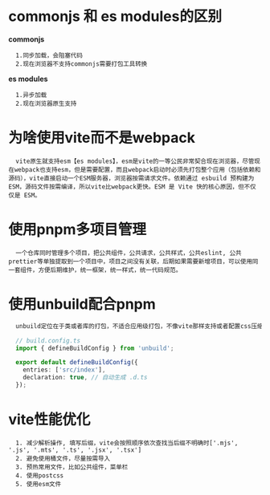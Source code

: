 # **commonjs** 和 **es modules**的区别
**commonjs**

```
  1.同步加载，会阻塞代码
  2.现在浏览器不支持commonjs需要打包工具转换
```
**es modules**
```
  1.异步加载
  2.现在浏览器原生支持
```

# 为啥使用vite而不是webpack
```
  vite原生就支持esm【es modules】，esm是vite的一等公民非常契合现在浏览器，尽管现在webpack也支持esm，但是需要配置，而且webpack启动时必须先打包整个应用（包括依赖和源码），vite直接启动一个ESM服务器，浏览器按需请求文件。依赖通过 esbuild 预构建为 ESM，源码文件按需编译，所以vite比webpack更快。ESM 是 Vite 快的核心原因，但不仅仅是 ESM。
```

# 使用pnpm多项目管理
```
  一个仓库同时管理多个项目，把公共组件，公共请求，公共样式，公共eslint, 公共prettier等单独提取到一个项目中，项目之间没有关联，后期如果需要新增项目，可以使用同一套组件，方便后期维护，统一框架，统一样式，统一代码规范。
```

# 使用unbuild配合pnpm
```ts
  unbuild定位在于类或者库的打包，不适合应用级打包，不像vite那样支持或者配置css压缩，图片压缩，包分隔，所以pnpm中公共eslint等配置可以使用unbuild打包出esm文件，.d.ts文件方便vite直接引入使用，而且配置非常简单

  // build.config.ts
  import { defineBuildConfig } from 'unbuild';

  export default defineBuildConfig({
    entries: ['src/index'],
    declaration: true, // 自动生成 .d.ts
  });
```

# vite性能优化
```
  1. 减少解析操作, 填写后缀，vite会按照顺序依次查找当后缀不明确时['.mjs', '.js', '.mts', '.ts', '.jsx', '.tsx']
  2. 避免使用桶文件，尽量按需导入
  3. 预热常用文件，比如公共组件，菜单栏
  4. 使用postcss
  5. 使用esm文件
```
